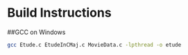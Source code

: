 # Build Instructions
##GCC on Windows
``` bash
gcc Etude.c EtudeInCMaj.c MovieData.c -lpthread -o etude
```